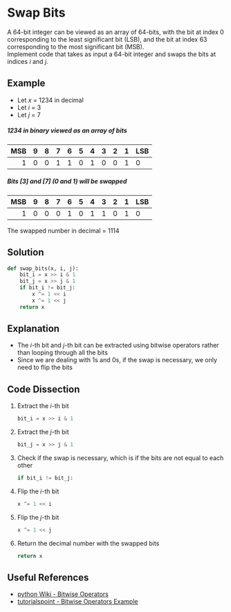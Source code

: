 # Swap Bits
A 64-bit integer can be viewed as an array of 64-bits, with the bit at index 0 corresponding to the least significant bit (LSB), and the bit at index 63 corresponding to the most significant bit (MSB).  
Implement code that takes as input a 64-bit integer and swaps the bits at indices _i_ and _j_.  
  
## Example
* Let _x_ = 1234 in decimal  
* Let _i_ = 3  
* Let _j_ = 7  
  
##### 1234 in binary viewed as an array of bits
|MSB | 9 | 8 | 7 | 6 | 5 | 4 | 3 | 2 | 1 |LSB|
|---:|---|---|---|---|---|---|---|---|---|---|
|  1 | 0 | 0 | 1 | 1 | 0 | 1 | 0 | 0 | 1 | 0 |
  
##### Bits [3] and [7] (0 and 1) will be swapped
|MSB | 9 | 8 | 7 | 6 | 5 | 4 | 3 | 2 | 1 |LSB|
|---:|---|---|---|---|---|---|---|---|---|---|
|  1 | 0 | 0 | 0 | 1 | 0 | 1 | 1 | 0 | 1 | 0 |
  
The swapped number in decimal = 1114  
  
## Solution
```python
def swap_bits(x, i, j):
    bit_i = x >> i & 1
    bit_j = x >> j & 1
    if bit_i != bit_j:
        x ^= 1 << i
        x ^= 1 << j
    return x
```
  
## Explanation
* The _i_-th bit and _j_-th bit can be extracted using bitwise operators rather than looping through all the bits  
* Since we are dealing with 1s and 0s, if the swap is necessary, we only need to flip the bits  
  
## Code Dissection
1. Extract the _i_-th bit  
    ```python
    bit_i = x >> i & 1
    ```
2. Extract the _j_-th bit  
    ```python
    bit_j = x >> j & 1
    ```
3. Check if the swap is necessary, which is if the bits are not equal to each other  
    ```python
    if bit_i != bit_j:
    ```
4. Flip the _i_-th bit  
    ```python
    x ^= 1 << i
    ```
5. Flip the _j_-th bit  
    ```python
    x ^= 1 << j
    ```
6. Return the decimal number with the swapped bits  
    ```python
    return x
    ```
  
## Useful References
* [python Wiki - Bitwise Operators](https://wiki.python.org/moin/BitwiseOperators)  
* [tutorialspoint - Bitwise Operators Example](https://www.tutorialspoint.com/python/bitwise_operators_example.htm)
